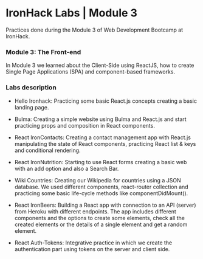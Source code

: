 # IronHack Labs | Module 3

Practices done during the Module 3 of Web Development Bootcamp at IronHack.



### Module 3: The Front-end

In Module 3 we learned about the Client-Side using ReactJS, how to create Single Page Applications (SPA) and component-based frameworks.



### Labs description

- Hello Ironhack: Practicing some basic React.js concepts creating a basic landing page.

- Bulma: Creating a simple website using Bulma and React.js and start practicing props and composition in React components.

- React IronContacts: Creating a contact management app with React.js manipulating the state of React components, practicing React list & keys and conditional rendering.

- React IronNutrition: Starting to use React forms creating a basic web with an add option and also a Search Bar.

- Wiki Countries: Creating our Wikipedia for countries using a JSON database. We used different components, react-router collection and practicing some basic life-cycle methods like componentDidMount().

- React IronBeers: Building a React app with connection to an API (server) from Heroku with different endpoints. The app includes different components and the options to create some elements, check all the created elements or the details of a single element and get a random element.

- React Auth-Tokens: Integrative practice in which we create the authentication part using tokens on the server and client side.

  



